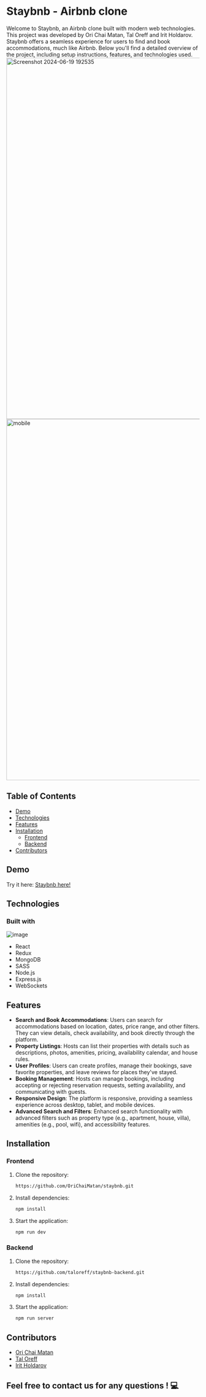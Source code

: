 # Staybnb - Airbnb clone
Welcome to Staybnb, an Airbnb clone built with modern web technologies. This project was developed by Ori Chai Matan, Tal Oreff and Irit Holdarov. Staybnb offers a seamless experience for users to find and book accommodations, much like Airbnb. Below you'll find a detailed overview of the project, including setup instructions, features, and technologies used.
<img width="940" alt="Screenshot 2024-06-19 192535" src="https://github.com/OriChaiMatan/staybnb/assets/148446359/6f76ae9e-4cb5-4c68-b21b-b12ca838c5bc">
<img width="940" alt="mobile" src="https://github.com/OriChaiMatan/staybnb/assets/148446359/a516c076-3b00-412b-87f3-77ffb9162cd7">
## Table of Contents
- [Demo](#demo)
- [Technologies](#technologies)
- [Features](#features)
- [Installation](#installation)
  - [Frontend](#frontend)
  - [Backend](#backend)
- [Contributors](#contributors)
## Demo
Try it here: [Staybnb here!](https://staybnb-ul5j.onrender.com)
## Technologies
   ### Built with
  ![image](https://github.com/OriChaiMatan/staybnb/assets/148446359/1a089c8a-1f45-4d41-8bf0-ea206098f4f5)
- React
- Redux
- MongoDB
- SASS
- Node.js
- Express.js
- WebSockets
## Features
- **Search and Book Accommodations**: Users can search for accommodations based on location, dates, price range, and other filters. They can view details, check availability, and book directly through the platform.
- **Property Listings**: Hosts can list their properties with details such as descriptions, photos, amenities, pricing, availability calendar, and house rules.
- **User Profiles**: Users can create profiles, manage their bookings, save favorite properties, and leave reviews for places they've stayed.
- **Booking Management**: Hosts can manage bookings, including accepting or rejecting reservation requests, setting availability, and communicating with guests.
- **Responsive Design**: The platform is responsive, providing a seamless experience across desktop, tablet, and mobile devices.
- **Advanced Search and Filters**: Enhanced search functionality with advanced filters such as property type (e.g., apartment, house, villa), amenities (e.g., pool, wifi), and accessibility features.
## Installation
  ### Frontend
1. Clone the repository:
   ```bash
   https://github.com/OriChaiMatan/staybnb.git

2. Install dependencies:
   ```bash
   npm install

3. Start the application:
   ```bash
   npm run dev
### Backend
1. Clone the repository:
   ```bash
   https://github.com/taloreff/staybnb-backend.git

2. Install dependencies:
   ```bash
   npm install

3. Start the application:
   ```bash
   npm run server
## Contributors
- [Ori Chai Matan](https://github.com/OriChaiMatan)
- [Tal Oreff](https://github.com/taloreff)
- [Irit Holdarov](https://github.com/Irit-Holdarov)
## Feel free to contact us for any questions ! 💻
   
